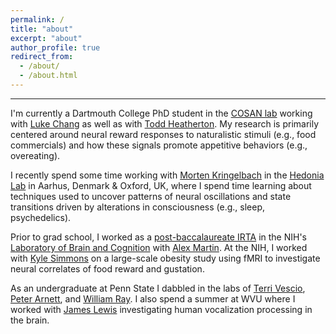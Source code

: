 ```yaml
---
permalink: /
title: "about"
excerpt: "about"
author_profile: true
redirect_from: 
  - /about/
  - /about.html
---
```


------
I'm currently a Dartmouth College PhD student in the [COSAN lab](http://cosanlab.com/) working with [Luke Chang](http://lukejchang.com/) as well as with [Todd Heatherton](https://www.dartmouth.edu/~heath/). My research is primarily centered around neural reward responses to naturalistic stimuli (e.g., food commercials) and how these signals promote appetitive behaviors (e.g., overeating). 

I recently spend some time working with [Morten Kringelbach](https://www.psych.ox.ac.uk/team/mlk) in the [Hedonia Lab](http://hedonia.kringelbach.org/) in Aarhus, Denmark & Oxford, UK, where I spend time learning about techniques used to uncover patterns of neural oscillations and state transitions driven by alterations in consciousness (e.g., sleep, psychedelics).

Prior to grad school, I worked as a [post-baccalaureate IRTA](https://www.training.nih.gov/programs/postbac_irta) in the NIH's [Laboratory of Brain and Cognition](https://www.nimh.nih.gov/labs-at-nimh/research-areas/clinics-and-labs/lbc/index.shtml) with [Alex Martin](https://www.nimh.nih.gov/labs-at-nimh/principal-investigators/alex-martin.shtml). At the NIH, I worked with [Kyle Simmons](http://www.laureateinstitute.org/kyle-simmons.html) on a large-scale obesity study using fMRI to investigate neural correlates of food reward and gustation.

As an undergraduate at Penn State I dabbled in the labs of [Terri Vescio](http://psych.la.psu.edu/directory/tkv1), [Peter Arnett](http://www.neuropsychologypsu.com/arnettlabhome/), and [William Ray](http://psych.la.psu.edu/directory/wjr). I also spend a summer at WVU where I worked with [James Lewis](http://neuroscience.wvu.edu/people/faculty/lewis) investigating human vocalization processing in the brain.
